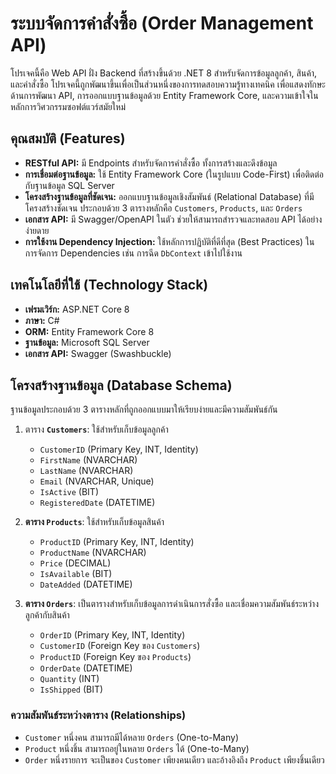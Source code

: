 ﻿# ระบบจัดการคำสั่งซื้อ (Order Management API)

โปรเจคนี้คือ Web API ฝั่ง Backend ที่สร้างขึ้นด้วย .NET 8 สำหรับจัดการข้อมูลลูกค้า, สินค้า, และคำสั่งซื้อ โปรเจคนี้ถูกพัฒนาขึ้นเพื่อเป็นส่วนหนึ่งของการทดสอบความรู้ทางเทคนิค เพื่อแสดงทักษะด้านการพัฒนา API, การออกแบบฐานข้อมูลด้วย Entity Framework Core, และความเข้าใจในหลักการวิศวกรรมซอฟต์แวร์สมัยใหม่

## คุณสมบัติ (Features)

- **RESTful API:** มี Endpoints สำหรับจัดการคำสั่งซื้อ ทั้งการสร้างและดึงข้อมูล
- **การเชื่อมต่อฐานข้อมูล:** ใช้ Entity Framework Core (ในรูปแบบ Code-First) เพื่อติดต่อกับฐานข้อมูล SQL Server
- **โครงสร้างฐานข้อมูลที่ชัดเจน:** ออกแบบฐานข้อมูลเชิงสัมพันธ์ (Relational Database) ที่มีโครงสร้างชัดเจน ประกอบด้วย 3 ตารางหลักคือ `Customers`, `Products`, และ `Orders`
- **เอกสาร API:** มี Swagger/OpenAPI ในตัว ช่วยให้สามารถสำรวจและทดสอบ API ได้อย่างง่ายดาย
- **การใช้งาน Dependency Injection:** ใช้หลักการปฏิบัติที่ดีที่สุด (Best Practices) ในการจัดการ Dependencies เช่น การฉีด `DbContext` เข้าไปใช้งาน

## เทคโนโลยีที่ใช้ (Technology Stack)

- **เฟรมเวิร์ก:** ASP.NET Core 8
- **ภาษา:** C#
- **ORM:** Entity Framework Core 8
- **ฐานข้อมูล:** Microsoft SQL Server
- **เอกสาร API:** Swagger (Swashbuckle)

## โครงสร้างฐานข้อมูล (Database Schema)

ฐานข้อมูลประกอบด้วย 3 ตารางหลักที่ถูกออกแบบมาให้เรียบง่ายและมีความสัมพันธ์กัน

1.  ตาราง **`Customers`**: ใช้สำหรับเก็บข้อมูลลูกค้า
    - `CustomerID` (Primary Key, INT, Identity)
    - `FirstName` (NVARCHAR)
    - `LastName` (NVARCHAR)
    - `Email` (NVARCHAR, Unique)
    - `IsActive` (BIT)
    - `RegisteredDate` (DATETIME)

2.  **ตาราง `Products`**: ใช้สำหรับเก็บข้อมูลสินค้า
    - `ProductID` (Primary Key, INT, Identity)
    - `ProductName` (NVARCHAR)
    - `Price` (DECIMAL)
    - `IsAvailable` (BIT)
    - `DateAdded` (DATETIME)

3.  **ตาราง `Orders`**: เป็นตารางสำหรับเก็บข้อมูลการดำเนินการสั่งซื้อ และเชื่อมความสัมพันธ์ระหว่างลูกค้ากับสินค้า
    - `OrderID` (Primary Key, INT, Identity)
    - `CustomerID` (Foreign Key ของ `Customers`)
    - `ProductID` (Foreign Key ของ `Products`)
    - `OrderDate` (DATETIME)
    - `Quantity` (INT)
    - `IsShipped` (BIT)

### ความสัมพันธ์ระหว่างตาราง (Relationships)

- `Customer` หนึ่งคน สามารถมีได้หลาย `Orders` (One-to-Many)
- `Product` หนึ่งชิ้น สามารถอยู่ในหลาย `Orders` ได้ (One-to-Many)
- `Order` หนึ่งรายการ จะเป็นของ `Customer` เพียงคนเดียว และอ้างอิงถึง `Product` เพียงชิ้นเดียว
